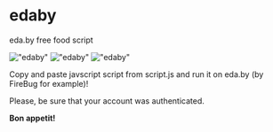 edaby
=====

eda.by free food script

!["edaby"](http://c2n.me/j84CIB.jpg "edaby")
!["edaby"](http://c2n.me/j96uT1.jpg "edaby")
!["edaby"](http://c2n.me/j8U8Zf.jpg "edaby")

Copy and paste javscript script from script.js and run it on eda.by (by FireBug for example)!

Please, be sure that your account was authenticated.

**Bon appetit!**
